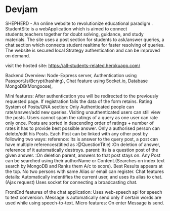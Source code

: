 # Devjam
SHEPHERD - An online website to revolutionize educational paradigm . 
StudentSite is a webApplication which is aimed to connect students,teachers together for doubt solving, guidance, and study materials. The site uses a post section for students to ask/answer queries, a chat section which connects student realtime for faster resolving of queries. The website is secured local Strategy authentication and can be improved on demand.

visit the hosted site: https://all-students-related.herokuapp.com/

Backend Overview:
Node-Express server,
Authentication using PassportJs/Bcrypt(hashing),
Chat feature using Socket.io,
Database MongoDB(Mongoose),

Mini features:
After authentication you will be redirected to the previously requested page.
If registration fails the data of the form retains.
Rating System of Posts/QNA section:
	Only Authenticated people can rate/answer/add new queries.
	Visiting unauthenticated users can still view the posts.
	Users cannot spam the ratings of a query as one user can rate only once.
	Posts are sorted in descending order of ratings + number of rates it has to provide best possible answer.
	Only a authorised person can delete/edit his Posts.
	Each Post can be linked with any other post by following two ways:
		reference: Its is answer to the query post, a post can have multiple references(titled as :@QuestionTitle)
				:On deletion of answer, reference of it automatically destroys.
		parent: Its is a question post of the given answer.
		 		:On deletion parent, answers to that post stays on.
	Any Post can be searched using their authorName or Content.(Searches on index text search by MongoDB and Ranks them A/c to score). Best Results appears at the top.
No two persons with same Alias or email can register.
Chat features details:
	Automatically indentifies the current user, and uses its alias to chat.(Ajax request)
	Uses socket for connecting a broadcasting chat. 

FrontEnd features of the chat application:
	Uses web-speech api for speech to text conversion.
	Message is automatically send only if certain words are used while using speech-to-text.
	Micro features:
		On enter Message is send.

